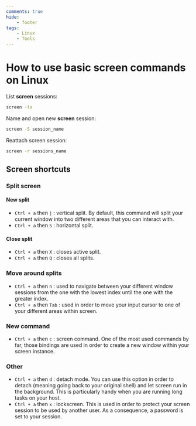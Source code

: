 ```yaml
---
comments: true
hide:
    - footer
tags:
    - Linux
    - Tools
---
```

# How to use basic screen commands on Linux

List **screen** sessions:

```bash
screen -ls
```

Name and open new **screen** session:

```bash
screen -S session_name
```

Reattach screen session:

```bash
screen -r sessions_name
```

## Screen shortcuts

### Split screen

#### New split

- `Ctrl + a` then `|` : vertical split. By default, this command will split your current window into two different areas that you can interact with.
- `Ctrl + a` then `S` : horizontal split.

#### Close split

- `Ctrl + a` then `X` : closes active split.
- `Ctrl + a` then `Q` : closes all splits.

### Move around splits

- `Ctrl + a` then `n` : used to navigate between your different window sessions from the one with the lowest index until the one with the greater index.
- `Ctrl + a` then `Tab` : used in order to move your input cursor to one of your different areas within screen.

### New command

- `Ctrl + a` then `c` : screen command. One of the most used commands by far, those bindings are used in order to create a new window within your screen instance.

### Other

- `Ctrl + a` then `d` : detach mode. You can use this option in order to detach (meaning going back to your original shell) and let screen run in the background. This is particularly handy when you are running long tasks on your host.
- `Ctrl + a` then `x` : lockscreen. This is used in order to protect your screen session to be used by another user. As a consequence, a password is set to your session.
